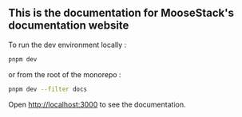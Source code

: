 ## This is the documentation for MooseStack's documentation website 

To run the dev environment locally :

```bash
pnpm dev
```
or from the root of the monorepo :
```bash
pnpm dev --filter docs
```

Open [http://localhost:3000](http://localhost:3000) to see the documentation.


